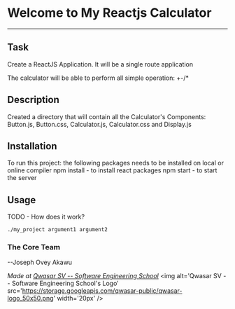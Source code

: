 # Welcome to My Reactjs Calculator
***

## Task
Create a ReactJS Application. It will be a single route application

The calculator will be able to perform all simple operation: +-/*
## Description
Created a directory that will contain all the Calculator's Components: Button.js, Button.css, Calculator.js, Calculator.css and Display.js

## Installation
To run this project: the following packages needs to be installed on local or online compiler
npm install - to install react packages
npm start - to start the server

## Usage
TODO - How does it work?
```
./my_project argument1 argument2
```

### The Core Team
--Joseph Ovey Akawu

<span><i>Made at <a href='https://qwasar.io'>Qwasar SV -- Software Engineering School</a></i></span>
<span><img alt='Qwasar SV -- Software Engineering School's Logo' src='https://storage.googleapis.com/qwasar-public/qwasar-logo_50x50.png' width='20px' /></span>
